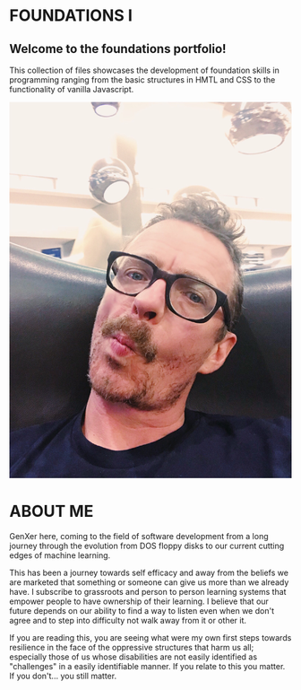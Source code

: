 # FOUNDATIONS I

## **Welcome to the foundations portfolio!**

This collection of files showcases the development of foundation skills in programming ranging from the basic structures in HMTL and CSS to the functionality of vanilla Javascript.

<img src="./profile.jpg"></img><br>
# ABOUT ME
GenXer here, coming to the field of software development from a long journey through the evolution from DOS floppy disks to our current cutting edges of machine learning.

This has been a journey towards self efficacy and away from the beliefs we are marketed that something or someone can give us more than we already have.  I subscribe to grassroots and person to person learning systems that empower people to have ownership of their learning.   I believe that our future depends on our ability to find a way to listen even when we don't agree and to step into difficulty not walk away from it or other it.

If you are reading this, you are seeing what were my own first steps towards resilience in the face of the oppressive structures that harm us all; especially those of us whose disabilities are not easily identified as "challenges" in a easily identifiable manner. If you relate to this you matter.  If you don't... you still matter.